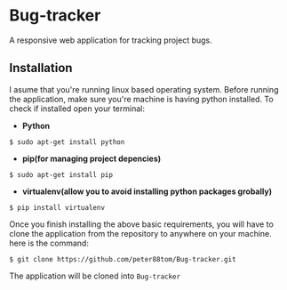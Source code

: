 # Bug-tracker
A responsive web application for tracking project bugs.


## Installation
I asume that you're running linux based operating system. Before running the application, make sure you're machine is having python installed. To check if installed open your terminal:

* **Python**
```
$ sudo apt-get install python
```
* **pip(for managing project depencies)**
```
$ sudo apt-get install pip
```
* **virtualenv(allow you to avoid installing python packages grobally)**
```
$ pip install virtualenv
```


Once you finish installing the above basic requirements, you will have to clone the application from the repository to anywhere on your machine. here is the command:
```
$ git clone https://github.com/peter88tom/Bug-tracker.git
```

The application will be cloned into ``` Bug-tracker ```